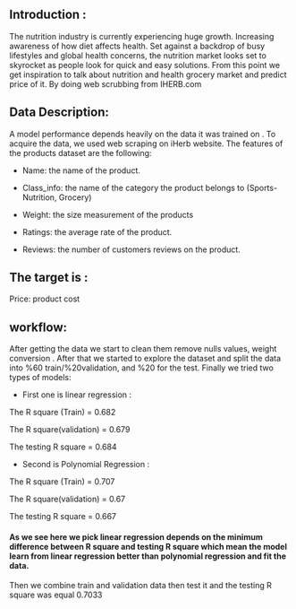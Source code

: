 ## Introduction :

The nutrition industry is currently experiencing huge growth. Increasing awareness of how diet affects health.
 Set against a backdrop of busy lifestyles and global health concerns, the nutrition market looks set to skyrocket as people look for quick and easy solutions.
From this point we get inspiration to talk about nutrition and health grocery market and predict price of it.
By doing web scrubbing from IHERB.com

## Data Description:

A model performance depends heavily on the data it was trained on . To acquire the data, we used web scraping on iHerb website.
 The features of the products dataset are the following:
 
* Name: the name of the product.

* Class_info: the name of the category the product belongs to (Sports-Nutrition, Grocery)

* Weight: the size measurement of the products

* Ratings: the average rate of the product.

* Reviews: the number of customers reviews on the product.

## The target is :

Price: product cost

## workflow:

After getting the data we start to clean them remove nulls values, weight conversion . After that we started to explore the dataset and split the data into %60 train/%20validation, and %20 for the test.
Finally we tried two types of models:

* First one is linear regression :

The R square (Train) = 0.682

The R square(validation) = 0.679

The testing R square = 0.684

* Second is Polynomial Regression :

The R square (Train) = 0.707

The R square(validation) = 0.67

The testing R square = 0.667

#### As we see here we pick linear regression depends on the minimum difference between R square and testing R square which mean the model learn from linear regression better than polynomial regression and fit the data.
Then we combine train and validation data then test it and the testing R square was equal 0.7033
